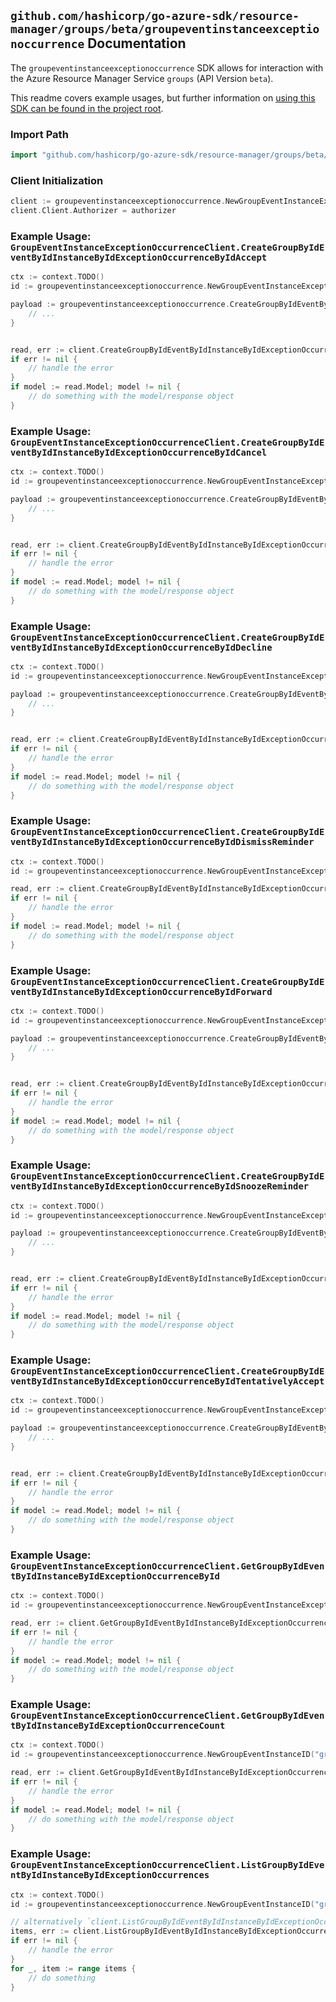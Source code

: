 
## `github.com/hashicorp/go-azure-sdk/resource-manager/groups/beta/groupeventinstanceexceptionoccurrence` Documentation

The `groupeventinstanceexceptionoccurrence` SDK allows for interaction with the Azure Resource Manager Service `groups` (API Version `beta`).

This readme covers example usages, but further information on [using this SDK can be found in the project root](https://github.com/hashicorp/go-azure-sdk/tree/main/docs).

### Import Path

```go
import "github.com/hashicorp/go-azure-sdk/resource-manager/groups/beta/groupeventinstanceexceptionoccurrence"
```


### Client Initialization

```go
client := groupeventinstanceexceptionoccurrence.NewGroupEventInstanceExceptionOccurrenceClientWithBaseURI("https://management.azure.com")
client.Client.Authorizer = authorizer
```


### Example Usage: `GroupEventInstanceExceptionOccurrenceClient.CreateGroupByIdEventByIdInstanceByIdExceptionOccurrenceByIdAccept`

```go
ctx := context.TODO()
id := groupeventinstanceexceptionoccurrence.NewGroupEventInstanceExceptionOccurrenceID("groupIdValue", "eventIdValue", "eventId1Value", "eventId2Value")

payload := groupeventinstanceexceptionoccurrence.CreateGroupByIdEventByIdInstanceByIdExceptionOccurrenceByIdAcceptRequest{
	// ...
}


read, err := client.CreateGroupByIdEventByIdInstanceByIdExceptionOccurrenceByIdAccept(ctx, id, payload)
if err != nil {
	// handle the error
}
if model := read.Model; model != nil {
	// do something with the model/response object
}
```


### Example Usage: `GroupEventInstanceExceptionOccurrenceClient.CreateGroupByIdEventByIdInstanceByIdExceptionOccurrenceByIdCancel`

```go
ctx := context.TODO()
id := groupeventinstanceexceptionoccurrence.NewGroupEventInstanceExceptionOccurrenceID("groupIdValue", "eventIdValue", "eventId1Value", "eventId2Value")

payload := groupeventinstanceexceptionoccurrence.CreateGroupByIdEventByIdInstanceByIdExceptionOccurrenceByIdCancelRequest{
	// ...
}


read, err := client.CreateGroupByIdEventByIdInstanceByIdExceptionOccurrenceByIdCancel(ctx, id, payload)
if err != nil {
	// handle the error
}
if model := read.Model; model != nil {
	// do something with the model/response object
}
```


### Example Usage: `GroupEventInstanceExceptionOccurrenceClient.CreateGroupByIdEventByIdInstanceByIdExceptionOccurrenceByIdDecline`

```go
ctx := context.TODO()
id := groupeventinstanceexceptionoccurrence.NewGroupEventInstanceExceptionOccurrenceID("groupIdValue", "eventIdValue", "eventId1Value", "eventId2Value")

payload := groupeventinstanceexceptionoccurrence.CreateGroupByIdEventByIdInstanceByIdExceptionOccurrenceByIdDeclineRequest{
	// ...
}


read, err := client.CreateGroupByIdEventByIdInstanceByIdExceptionOccurrenceByIdDecline(ctx, id, payload)
if err != nil {
	// handle the error
}
if model := read.Model; model != nil {
	// do something with the model/response object
}
```


### Example Usage: `GroupEventInstanceExceptionOccurrenceClient.CreateGroupByIdEventByIdInstanceByIdExceptionOccurrenceByIdDismissReminder`

```go
ctx := context.TODO()
id := groupeventinstanceexceptionoccurrence.NewGroupEventInstanceExceptionOccurrenceID("groupIdValue", "eventIdValue", "eventId1Value", "eventId2Value")

read, err := client.CreateGroupByIdEventByIdInstanceByIdExceptionOccurrenceByIdDismissReminder(ctx, id)
if err != nil {
	// handle the error
}
if model := read.Model; model != nil {
	// do something with the model/response object
}
```


### Example Usage: `GroupEventInstanceExceptionOccurrenceClient.CreateGroupByIdEventByIdInstanceByIdExceptionOccurrenceByIdForward`

```go
ctx := context.TODO()
id := groupeventinstanceexceptionoccurrence.NewGroupEventInstanceExceptionOccurrenceID("groupIdValue", "eventIdValue", "eventId1Value", "eventId2Value")

payload := groupeventinstanceexceptionoccurrence.CreateGroupByIdEventByIdInstanceByIdExceptionOccurrenceByIdForwardRequest{
	// ...
}


read, err := client.CreateGroupByIdEventByIdInstanceByIdExceptionOccurrenceByIdForward(ctx, id, payload)
if err != nil {
	// handle the error
}
if model := read.Model; model != nil {
	// do something with the model/response object
}
```


### Example Usage: `GroupEventInstanceExceptionOccurrenceClient.CreateGroupByIdEventByIdInstanceByIdExceptionOccurrenceByIdSnoozeReminder`

```go
ctx := context.TODO()
id := groupeventinstanceexceptionoccurrence.NewGroupEventInstanceExceptionOccurrenceID("groupIdValue", "eventIdValue", "eventId1Value", "eventId2Value")

payload := groupeventinstanceexceptionoccurrence.CreateGroupByIdEventByIdInstanceByIdExceptionOccurrenceByIdSnoozeReminderRequest{
	// ...
}


read, err := client.CreateGroupByIdEventByIdInstanceByIdExceptionOccurrenceByIdSnoozeReminder(ctx, id, payload)
if err != nil {
	// handle the error
}
if model := read.Model; model != nil {
	// do something with the model/response object
}
```


### Example Usage: `GroupEventInstanceExceptionOccurrenceClient.CreateGroupByIdEventByIdInstanceByIdExceptionOccurrenceByIdTentativelyAccept`

```go
ctx := context.TODO()
id := groupeventinstanceexceptionoccurrence.NewGroupEventInstanceExceptionOccurrenceID("groupIdValue", "eventIdValue", "eventId1Value", "eventId2Value")

payload := groupeventinstanceexceptionoccurrence.CreateGroupByIdEventByIdInstanceByIdExceptionOccurrenceByIdTentativelyAcceptRequest{
	// ...
}


read, err := client.CreateGroupByIdEventByIdInstanceByIdExceptionOccurrenceByIdTentativelyAccept(ctx, id, payload)
if err != nil {
	// handle the error
}
if model := read.Model; model != nil {
	// do something with the model/response object
}
```


### Example Usage: `GroupEventInstanceExceptionOccurrenceClient.GetGroupByIdEventByIdInstanceByIdExceptionOccurrenceById`

```go
ctx := context.TODO()
id := groupeventinstanceexceptionoccurrence.NewGroupEventInstanceExceptionOccurrenceID("groupIdValue", "eventIdValue", "eventId1Value", "eventId2Value")

read, err := client.GetGroupByIdEventByIdInstanceByIdExceptionOccurrenceById(ctx, id)
if err != nil {
	// handle the error
}
if model := read.Model; model != nil {
	// do something with the model/response object
}
```


### Example Usage: `GroupEventInstanceExceptionOccurrenceClient.GetGroupByIdEventByIdInstanceByIdExceptionOccurrenceCount`

```go
ctx := context.TODO()
id := groupeventinstanceexceptionoccurrence.NewGroupEventInstanceID("groupIdValue", "eventIdValue", "eventId1Value")

read, err := client.GetGroupByIdEventByIdInstanceByIdExceptionOccurrenceCount(ctx, id)
if err != nil {
	// handle the error
}
if model := read.Model; model != nil {
	// do something with the model/response object
}
```


### Example Usage: `GroupEventInstanceExceptionOccurrenceClient.ListGroupByIdEventByIdInstanceByIdExceptionOccurrences`

```go
ctx := context.TODO()
id := groupeventinstanceexceptionoccurrence.NewGroupEventInstanceID("groupIdValue", "eventIdValue", "eventId1Value")

// alternatively `client.ListGroupByIdEventByIdInstanceByIdExceptionOccurrences(ctx, id)` can be used to do batched pagination
items, err := client.ListGroupByIdEventByIdInstanceByIdExceptionOccurrencesComplete(ctx, id)
if err != nil {
	// handle the error
}
for _, item := range items {
	// do something
}
```
